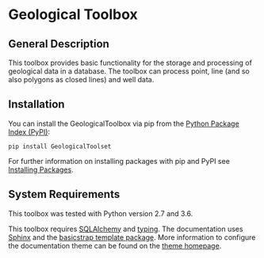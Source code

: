 # Geological Toolbox

## General Description

This toolbox provides basic functionality for the storage and processing of geological data in a database. The toolbox can process point, line (and so also polygons as closed lines) and well data.

## Installation

You can install the GeologicalToolbox via pip from the [Python Package Index (PyPI)](https://pypi.org/):

```
pip install GeologicalToolset
```

For further information on installing packages with pip and PyPI see [Installing Packages](https://packaging.python.org/tutorials/installing-packages/).

## System Requirements

This toolbox was tested with Python version 2.7 and 3.6.

This toolbox requires [SQLAlchemy](https://www.sqlalchemy.org/) and [typing](https://pypi.org/project/typing/). The documentation uses [Sphinx](https://pypi.org/project/Sphinx/) and the [basicstrap template package](https://pypi.org/project/sphinxjp.themes.basicstrap/). More information to configure the documentation theme can be found on the [theme homepage](https://pythonhosted.org/sphinxjp.themes.basicstrap/index.html).